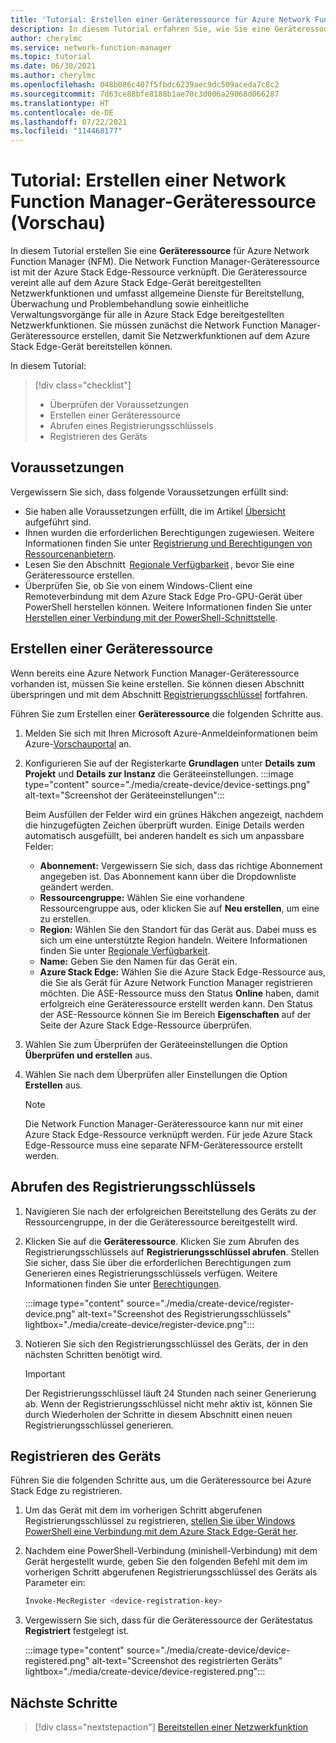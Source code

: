 ```yaml
---
title: 'Tutorial: Erstellen einer Geräteressource für Azure Network Function Manager'
description: In diesem Tutorial erfahren Sie, wie Sie eine Geräteressource für Azure Network Function Manager erstellen.
author: cherylmc
ms.service: network-function-manager
ms.topic: tutorial
ms.date: 06/30/2021
ms.author: cherylmc
ms.openlocfilehash: 048b086c407f5fbdc6239aec9dc509aceda7c8c2
ms.sourcegitcommit: 7d63ce88bfe8188b1ae70c3d006a29068d066287
ms.translationtype: HT
ms.contentlocale: de-DE
ms.lasthandoff: 07/22/2021
ms.locfileid: "114468177"
---
```

# <a name="tutorial-create-a-network-function-manager-device-resource-preview"></a>Tutorial: Erstellen einer Network Function Manager-Geräteressource (Vorschau)

In diesem Tutorial erstellen Sie eine **Geräteressource** für Azure Network Function Manager (NFM). Die Network Function Manager-Geräteressource ist mit der Azure Stack Edge-Ressource verknüpft. Die Geräteressource vereint alle auf dem Azure Stack Edge-Gerät bereitgestellten Netzwerkfunktionen und umfasst allgemeine Dienste für Bereitstellung, Überwachung und Problembehandlung sowie einheitliche Verwaltungsvorgänge für alle in Azure Stack Edge bereitgestellten Netzwerkfunktionen. Sie müssen zunächst die Network Function Manager-Geräteressource erstellen, damit Sie Netzwerkfunktionen auf dem Azure Stack Edge-Gerät bereitstellen können.

In diesem Tutorial:

> [!div class="checklist"]
> * Überprüfen der Voraussetzungen
> * Erstellen einer Geräteressource
> * Abrufen eines Registrierungsschlüssels
> * Registrieren des Geräts

## <a name="prerequisites"></a><a name="pre"></a>Voraussetzungen

Vergewissern Sie sich, dass folgende Voraussetzungen erfüllt sind:

* Sie haben alle Voraussetzungen erfüllt, die im Artikel [Übersicht](overview.md#prereq) aufgeführt sind.
* Ihnen wurden die erforderlichen Berechtigungen zugewiesen. Weitere Informationen finden Sie unter [Registrierung und Berechtigungen von Ressourcenanbietern](overview.md#permissions).
* Lesen Sie den Abschnitt  [Regionale Verfügbarkeit](overview.md#regions) , bevor Sie eine Geräteressource erstellen.
* Überprüfen Sie, ob Sie von einem Windows-Client eine Remoteverbindung mit dem Azure Stack Edge Pro-GPU-Gerät über PowerShell herstellen können. Weitere Informationen finden Sie unter [Herstellen einer Verbindung mit der PowerShell-Schnittstelle](../databox-online/azure-stack-edge-gpu-connect-powershell-interface.md#connect-to-the-powershell-interface).

## <a name="create-a-device-resource"></a><a name="create"></a>Erstellen einer Geräteressource

Wenn bereits eine Azure Network Function Manager-Geräteressource vorhanden ist, müssen Sie keine erstellen. Sie können diesen Abschnitt überspringen und mit dem Abschnitt [Registrierungsschlüssel](#key) fortfahren.

Führen Sie zum Erstellen einer **Geräteressource** die folgenden Schritte aus.

1. Melden Sie sich mit Ihren Microsoft Azure-Anmeldeinformationen beim Azure-[Vorschauportal](https://aka.ms/AzureNetworkFunctionManager) an.

1. Konfigurieren Sie auf der Registerkarte **Grundlagen** unter **Details zum Projekt** und **Details zur Instanz** die Geräteeinstellungen.
   :::image type="content" source="./media/create-device/device-settings.png" alt-text="Screenshot der Geräteeinstellungen":::

   Beim Ausfüllen der Felder wird ein grünes Häkchen angezeigt, nachdem die hinzugefügten Zeichen überprüft wurden. Einige Details werden automatisch ausgefüllt, bei anderen handelt es sich um anpassbare Felder:

   * **Abonnement:** Vergewissern Sie sich, dass das richtige Abonnement angegeben ist. Das Abonnement kann über die Dropdownliste geändert werden.
   * **Ressourcengruppe:** Wählen Sie eine vorhandene Ressourcengruppe aus, oder klicken Sie auf **Neu erstellen**, um eine zu erstellen.
   * **Region:** Wählen Sie den Standort für das Gerät aus. Dabei muss es sich um eine unterstützte Region handeln. Weitere Informationen finden Sie unter [Regionale Verfügbarkeit](overview.md#regions).
   * **Name:** Geben Sie den Namen für das Gerät ein.
   * **Azure Stack Edge:** Wählen Sie die Azure Stack Edge-Ressource aus, die Sie als Gerät für Azure Network Function Manager registrieren möchten. Die ASE-Ressource muss den Status **Online** haben, damit erfolgreich eine Geräteressource erstellt werden kann. Den Status der ASE-Ressource können Sie im Bereich **Eigenschaften** auf der Seite der Azure Stack Edge-Ressource überprüfen.
1. Wählen Sie zum Überprüfen der Geräteeinstellungen die Option **Überprüfen und erstellen** aus.
1. Wählen Sie nach dem Überprüfen aller Einstellungen die Option **Erstellen** aus.
   
   >[!NOTE]
   >Die Network Function Manager-Geräteressource kann nur mit einer Azure Stack Edge-Ressource verknüpft werden. Für jede Azure Stack Edge-Ressource muss eine separate NFM-Geräteressource erstellt werden.
   >

## <a name="get-the-registration-key"></a><a name="key"></a>Abrufen des Registrierungsschlüssels

1. Navigieren Sie nach der erfolgreichen Bereitstellung des Geräts zu der Ressourcengruppe, in der die Geräteressource bereitgestellt wird.
1. Klicken Sie auf die **Geräteressource**. Klicken Sie zum Abrufen des Registrierungsschlüssels auf **Registrierungsschlüssel abrufen**. Stellen Sie sicher, dass Sie über die erforderlichen Berechtigungen zum Generieren eines Registrierungsschlüssels verfügen. Weitere Informationen finden Sie unter [Berechtigungen](overview.md#permissions).

   :::image type="content" source="./media/create-device/register-device.png" alt-text="Screenshot des Registrierungsschlüssels" lightbox="./media/create-device/register-device.png":::
1. Notieren Sie sich den Registrierungsschlüssel des Geräts, der in den nächsten Schritten benötigt wird.

   > [!IMPORTANT]
   > Der Registrierungsschlüssel läuft 24 Stunden nach seiner Generierung ab. Wenn der Registrierungsschlüssel nicht mehr aktiv ist, können Sie durch Wiederholen der Schritte in diesem Abschnitt einen neuen Registrierungsschlüssel generieren.
   >

## <a name="register-the-device"></a><a name="registration"></a>Registrieren des Geräts

Führen Sie die folgenden Schritte aus, um die Geräteressource bei Azure Stack Edge zu registrieren.

1. Um das Gerät mit dem im vorherigen Schritt abgerufenen Registrierungsschlüssel zu registrieren, [stellen Sie über Windows PowerShell eine Verbindung mit dem Azure Stack Edge-Gerät her](../databox-online/azure-stack-edge-gpu-connect-powershell-interface.md#connect-to-the-powershell-interface).

1. Nachdem eine PowerShell-Verbindung (minishell-Verbindung) mit dem Gerät hergestellt wurde, geben Sie den folgenden Befehl mit dem im vorherigen Schritt abgerufenen Registrierungsschlüssel des Geräts als Parameter ein:
   ```powershell
   Invoke-MecRegister <device-registration-key>
   ```

1. Vergewissern Sie sich, dass für die Geräteressource der Gerätestatus **Registriert** festgelegt ist.

   :::image type="content" source="./media/create-device/device-registered.png" alt-text="Screenshot des registrierten Geräts" lightbox="./media/create-device/device-registered.png":::
 
## <a name="next-steps"></a>Nächste Schritte

> [!div class="nextstepaction"]
> [Bereitstellen einer Netzwerkfunktion](deploy-functions.md)
